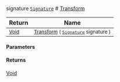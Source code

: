  signature  [`Signature`](./../Signature.md)    # [Transform](./SimpleRenderingTransformation-100663461.md)



| Return | Name | 
| --- | --- | 
| <sub>[Void](https://docs.microsoft.com/en-us/dotnet/api/System.Void)</sub>| <sub>[Transform](./SimpleRenderingTransformation-100663461.md) ( [`Signature`](./../Signature.md) signature )</sub>| <br>


#### Parameters

#### Returns
[Void](https://docs.microsoft.com/en-us/dotnet/api/System.Void)